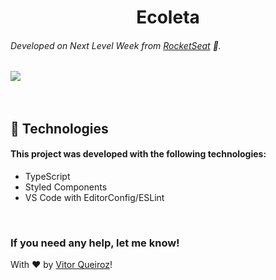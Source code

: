 
 
 <h1 align="center">Ecoleta</h1>
 
###### Developed on Next Level Week from [RocketSeat](https://rocketseat.com.br) :rocket:.

![](https://raw.githubusercontent.com/vitorqueirosz/nlw-01/94e2e60bb155332dc9057e073c62f1a4a87cde77/server/uploads/Ecoleta%20(Booster).svg)
</br>
</br>
</br>
## :rocket: Technologies

#### This project was developed with the following technologies:

- TypeScript
- Styled Components
- VS Code with EditorConfig/ESLint

<br/>


<h3>If you need any help, let me know!</h3>

With ♥ by [Vitor Queiroz](https://www.linkedin.com/in/vitor-queiroz-4b32131a3/)!
